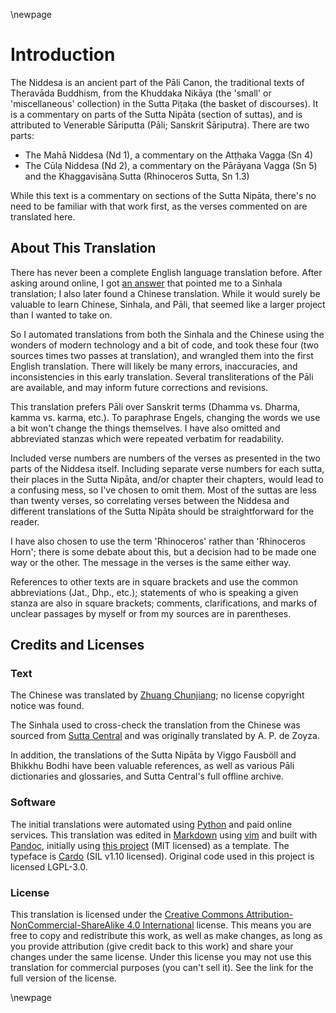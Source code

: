 \newpage

# Introduction

The Niddesa is an ancient part of the Pāli Canon, the traditional texts of
Theravāda Buddhism, from the Khuddaka Nikāya (the 'small' or 'miscellaneous'
collection) in the Sutta Piṭaka (the basket of discourses). It is a commentary
on parts of the Sutta Nipāta (section of suttas), and is attributed to Venerable
Sāriputta (Pāli; Sanskrit Śāriputra). There are two parts:

* The Mahā Niddesa (Nd 1), a commentary on the Atṭḥaka Vagga (Sn 4)
* The Cūlạ Niddesa (Nd 2), a commentary on the Pārāyana Vagga (Sn 5) and the
  Khaggavisānạ Sutta (Rhinoceros Sutta, Sn 1.3)

While this text is a commentary on sections of the Sutta Nipāta, there's no need
to be familiar with that work first, as the verses commented on are translated
here.

## About This Translation

There has never been a complete English language translation before. After
asking around online, I got [an
answer](https://buddhism.stackexchange.com/a/43712/19522) that pointed me to a
Sinhala translation; I also later found a Chinese translation. While it would
surely be valuable to learn Chinese, Sinhala, and Pāli, that seemed like a
larger project than I wanted to take on.

So I automated translations from both the Sinhala and the Chinese using the
wonders of modern technology and a bit of code, and took these four (two sources
times two passes at translation), and wrangled them into the first English
translation. There will likely be many errors, inaccuracies, and inconsistencies
in this early translation. Several transliterations of the Pāli are available,
and may inform future corrections and revisions.

This translation prefers Pāli over Sanskrit terms (Dhamma vs. Dharma, kamma vs.
karma, etc.). To paraphrase Engels, changing the words we use a bit won't change
the things themselves. I have also omitted and abbreviated stanzas which were
repeated verbatim for readability.

Included verse numbers are numbers of the verses as presented in the two parts
of the Niddesa itself. Including separate verse numbers for each sutta, their
places in the Sutta Nipāta, and/or chapter their chapters, would lead to a
confusing mess, so I've chosen to omit them. Most of the suttas are less than
twenty verses, so correlating verses between the Niddesa and different
translations of the Sutta Nipāta should be straightforward for the reader.

I have also chosen to use the term 'Rhinoceros' rather than 'Rhinoceros Horn';
there is some debate about this, but a decision had to be made one way or the
other. The message in the verses is the same either way.

References to other texts are in square brackets and use the common
abbreviations (Jat., Dhp., etc.); statements of who is speaking a given stanza
are also in square brackets; comments, clarifications, and marks of unclear
passages by myself or from my sources are in parentheses.

## Credits and Licenses

### Text

The Chinese was translated by [Zhuang
Chunjiang](https://agama.buddhason.org/Ni/Ni1.htm); no license copyright notice
was found.

The Sinhala used to cross-check the translation from the Chinese was sourced
from [Sutta
Central](https://github.com/suttacentral/sc-data/tree/5c060c479f4cb17a0891011d57d4933c81918ead/html_text/si/pli/sutta/kn)
and was originally translated by A. P. de Zoyza.

In addition, the translations of the Sutta Nipāta by Viggo Fausböll and Bhikkhu
Bodhi have been valuable references, as well as various Pāli dictionaries and
glossaries, and Sutta Central's full offline archive.

### Software

The initial translations were automated using [Python](https://www.python.org)
and paid online services. This translation was edited in
[Markdown](https://daringfireball.net/projects/markdown/) using
[vim](https://www.vim.org) and built with [Pandoc](https://pandoc.org/),
initially using [this project](https://github.com/wikiti/pandoc-book-template)
(MIT licensed) as a template. The typeface is
[Cardo](https://www.fontsquirrel.com/fonts/cardo) (SIL v1.10 licensed). Original
code used in this project is licensed LGPL-3.0.

### License

This translation is licensed under the [Creative Commons
Attribution-NonCommercial-ShareAlike 4.0
International](https://creativecommons.org/licenses/by-nc-sa/4.0/) license. This
means you are free to copy and redistribute this work, as well as make changes,
as long as you provide attribution (give credit back to this work) and share
your changes under the same license. Under this license you may not use this
translation for commercial purposes (you can't sell it). See the link for the
full version of the license.

\newpage
